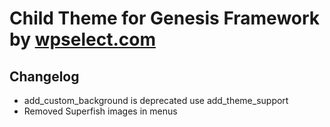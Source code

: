 Child Theme for Genesis Framework by [wpselect.com](http://wpselect.com/ "wpselect.com")
========================================================================================

Changelog
---------

* add_custom_background is deprecated use add_theme_support
* Removed Superfish images in menus